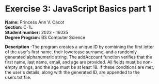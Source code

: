 # Exercise 3: JavaScript Basics part 1

**Name:** Princess Ann V. Cacot <br/>
**Section:** C-1L <br/>
**Student number:** 2023 - 16035 <br/>
**Degree Program:** BS Computer Science <br/>

**Description**
-The program creates a unique ID by combining the first letter of the user's first name, their lowercase surname, and a randomly generated alphanumeric string. The addAccount function verifies that the first name, last name, email, and age are provided. All fields must be non-empty strings, and the age must be at least 18. If these conditions are met, the user's details, along with the generated ID, are appended to the users.txt file.
